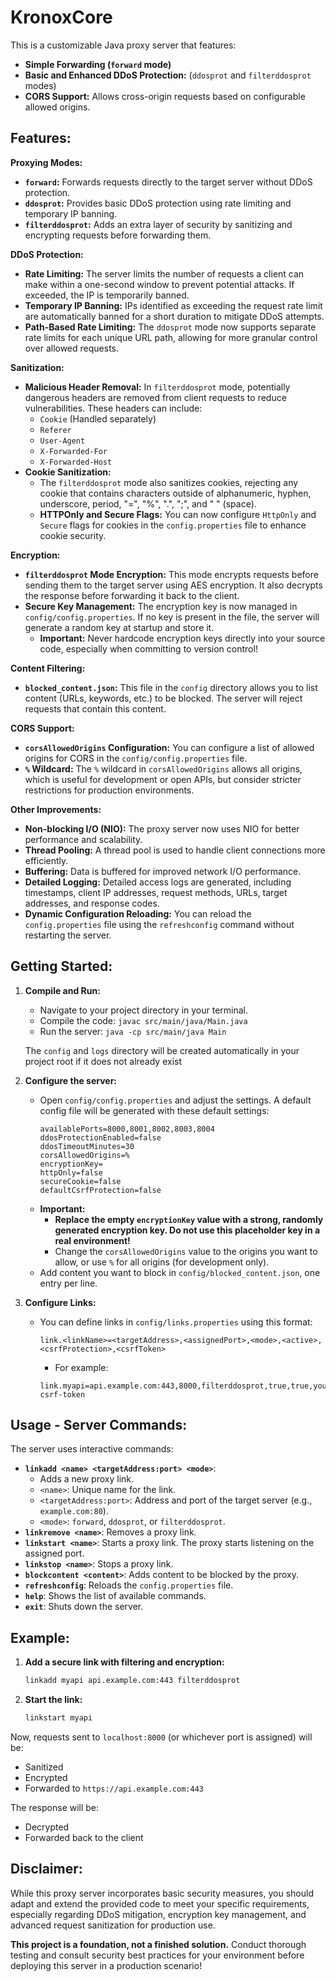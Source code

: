 # KronoxCore

This is a customizable Java proxy server that features:

- **Simple Forwarding (`forward` mode)**
- **Basic and Enhanced DDoS Protection:** (`ddosprot` and `filterddosprot` modes)
- **CORS Support:** Allows cross-origin requests based on configurable allowed origins.

## Features:

**Proxying Modes:**

- **`forward`:** Forwards requests directly to the target server without DDoS protection.
- **`ddosprot`:** Provides basic DDoS protection using rate limiting and temporary IP banning.
- **`filterddosprot`:** Adds an extra layer of security by sanitizing and encrypting requests before forwarding them.

**DDoS Protection:**

- **Rate Limiting:** The server limits the number of requests a client can make within a one-second window to prevent potential attacks. If exceeded, the IP is temporarily banned. 
- **Temporary IP Banning:**  IPs identified as exceeding the request rate limit are automatically banned for a short duration to mitigate DDoS attempts.
- **Path-Based Rate Limiting:**  The `ddosprot` mode now supports separate rate limits for each unique URL path, allowing for more granular control over allowed requests.

**Sanitization:**

- **Malicious Header Removal:** In `filterddosprot` mode, potentially dangerous headers are removed from client requests to reduce vulnerabilities. These headers can include:
    - `Cookie` (Handled separately)
    - `Referer`
    - `User-Agent` 
    - `X-Forwarded-For`
    - `X-Forwarded-Host`
- **Cookie Sanitization:**
    - The `filterddosprot` mode also sanitizes cookies, rejecting any cookie that contains characters outside of alphanumeric, hyphen, underscore, period, "=", "%", ".", ";", and " " (space).
    - **HTTPOnly and Secure Flags:** You can now configure `HttpOnly` and `Secure` flags for cookies in the `config.properties` file to enhance cookie security. 

**Encryption:**

- **`filterddosprot` Mode Encryption:**  This mode encrypts requests before sending them to the target server using AES encryption. It also decrypts the response before forwarding it back to the client.
- **Secure Key Management:**  The encryption key is now managed in `config/config.properties`. If no key is present in the file, the server will generate a random key at startup and store it. 
    - **Important:** Never hardcode encryption keys directly into your source code, especially when committing to version control!

**Content Filtering:**

- **`blocked_content.json`:** This file in the `config` directory allows you to list content (URLs, keywords, etc.) to be blocked. The server will reject requests that contain this content.

**CORS Support:**

- **`corsAllowedOrigins` Configuration:** You can configure a list of allowed origins for CORS in the `config/config.properties` file. 
- **`%` Wildcard:** The `%` wildcard in `corsAllowedOrigins` allows all origins, which is useful for development or open APIs, but consider stricter restrictions for production environments.

**Other Improvements:**

- **Non-blocking I/O (NIO):** The proxy server now uses NIO for better performance and scalability.
- **Thread Pooling:**  A thread pool is used to handle client connections more efficiently.
- **Buffering:** Data is buffered for improved network I/O performance.
- **Detailed Logging:**  Detailed access logs are generated, including timestamps, client IP addresses, request methods, URLs, target addresses, and response codes.
- **Dynamic Configuration Reloading:** You can reload the `config.properties` file using the `refreshconfig` command without restarting the server.

## Getting Started:

1. **Compile and Run:** 
   - Navigate to your project directory in your terminal.
   - Compile the code:  `javac src/main/java/Main.java`
   - Run the server:  `java -cp src/main/java Main` 

    The `config` and `logs` directory will be created automatically in your project root if it does not already exist

2. **Configure the server:**
   - Open `config/config.properties` and adjust the settings. A default config file will be generated with these default settings: 
     ```properties
     availablePorts=8000,8001,8002,8003,8004
     ddosProtectionEnabled=false
     ddosTimeoutMinutes=30
     corsAllowedOrigins=%
     encryptionKey=
     httpOnly=false
     secureCookie=false
     defaultCsrfProtection=false
     ```
    - **Important:** 
        - **Replace the empty `encryptionKey` value with a strong, randomly generated encryption key. Do not use this placeholder key in a real environment!**
        - Change the `corsAllowedOrigins` value to the origins you want to allow, or use `%` for all origins (for development only).
    -  Add content you want to block in `config/blocked_content.json`, one entry per line. 

3. **Configure Links:**
    - You can define links in `config/links.properties` using this format:
        ```properties
        link.<linkName>=<targetAddress>,<assignedPort>,<mode>,<active>,<csrfProtection>,<csrfToken>
        ```
        - For example:
        ```properties
        link.myapi=api.example.com:443,8000,filterddosprot,true,true,your-csrf-token
        ```

## Usage - Server Commands:

The server uses interactive commands:

- **`linkadd <name> <targetAddress:port> <mode>`**:
    - Adds a new proxy link. 
    - `<name>`: Unique name for the link.
    - `<targetAddress:port>`: Address and port of the target server (e.g., `example.com:80`).
    - `<mode>`:  `forward`, `ddosprot`, or `filterddosprot`.
- **`linkremove <name>`**: Removes a proxy link.
- **`linkstart <name>`**:  Starts a proxy link. The proxy starts listening on the assigned port.
- **`linkstop <name>`**:  Stops a proxy link.
- **`blockcontent <content>`**: Adds content to be blocked by the proxy. 
- **`refreshconfig`**: Reloads the `config.properties` file. 
- **`help`**: Shows the list of available commands.
- **`exit`**:  Shuts down the server. 

## Example:

1.  **Add a secure link with filtering and encryption:**
    ```bash
    linkadd myapi api.example.com:443 filterddosprot
    ```

2.  **Start the link:**
    ```bash
    linkstart myapi
    ```

Now, requests sent to `localhost:8000` (or whichever port is assigned) will be:

- Sanitized
- Encrypted
- Forwarded to `https://api.example.com:443`

The response will be:

- Decrypted
- Forwarded back to the client

## Disclaimer:

While this proxy server incorporates basic security measures, you should adapt and extend the provided code to meet your specific requirements, especially regarding DDoS mitigation, encryption key management, and advanced request sanitization for production use. 

**This project is a foundation, not a finished solution.** Conduct thorough testing and consult security best practices for your environment before deploying this server in a production scenario! 